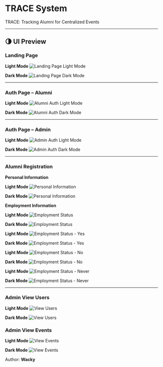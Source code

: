 # TRACE System

TRACE: Tracking Alumni for Centralized Events

---

## 🌗 UI Preview

### Landing Page

**Light Mode**
![Landing Page Light Mode](/docs/images/LandingPageLight.png)

**Dark Mode**
![Landing Page Dark Mode](/docs/images/LandingPageDark.png)

---

### Auth Page – Alumni

**Light Mode**
![Alumni Auth Light Mode](/docs/images/AlumniAuthPageLight.png)

**Dark Mode**
![Alumni Auth Dark Mode](/docs/images/AlumniAuthPageDark.png)

---

### Auth Page – Admin

**Light Mode**
![Admin Auth Light Mode](/docs/images/AdminAuthPageLight.png)

**Dark Mode**
![Admin Auth Dark Mode](/docs/images/AdminAuthPageDark.png)

---

### Alumni Registration

**Personal Information**

**Light Mode**
![Personal Information](/docs/images/AlumniPersonalInfoLight.png)

**Dark Mode**
![Personal Information](/docs/images/AlumniPersonalInfoDark.png)

**Employment Information**

**Light Mode**
![Employment Status](/docs/images/AlumniEmploymentLight.png)

**Dark Mode**
![Employment Status](/docs/images/AlumniEmploymentDark.png)

**Light Mode**
![Employment Status - Yes](/docs/images/AlumniEmployedYesLight.png)

**Dark Mode**
![Employment Status - Yes](/docs/images/AlumniEmployedYesDark.png)

**Light Mode**
![Employment Status - No](/docs/images/AlumniEmployedNoLight.png)

**Dark Mode**
![Employment Status - No](/docs/images/AlumniEmployedNoDark.png)

**Light Mode**
![Employment Status - Never](/docs/images/AlumniEmployedNeverLight.png)

**Dark Mode**
![Employment Status - Never](/docs/images/AlumniEmployedNeverDark.png)

---

### Admin View Users

**Light Mode**
![View Users](/docs/images/AdminViewUsersLight.png)

**Dark Mode**
![View Users](/docs/images/AdminViewUsersDark.png)

### Admin View Events

**Light Mode**
![View Events](/docs/images/AdminViewEventsLight.png)

**Dark Mode**
![View Events](/docs/images/AdminViewEventsDark.png)

Author: **Wacky**
